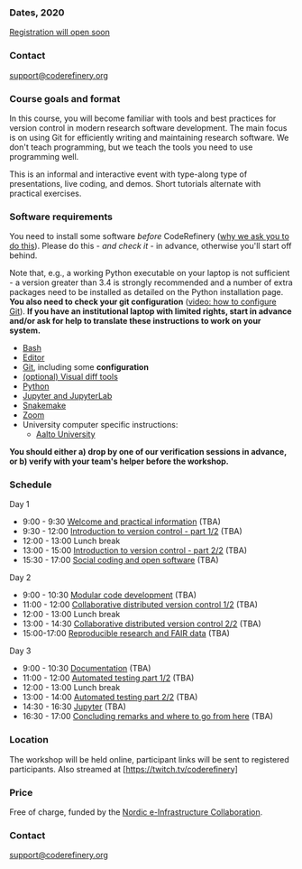 

### Dates, 2020

<a class="btn btn-info disabled" href="#" data-mode="1" target="_blank">Registration will open soon</a>


### Contact

support@coderefinery.org




### Course goals and format

In this course, you will become familiar with tools and best practices
for version control in modern research software development. The main
focus is on using Git for efficiently writing and maintaining research
software.  We don't teach programming, but we teach the tools you need
to use programming well.

This is an informal and interactive event with type-along type
of presentations, live coding, and demos. Short tutorials alternate
with practical exercises.



### Software requirements

You need to install some software *before* CodeRefinery ([why we ask
you to do
this](https://coderefinery.github.io/installation/#why-are-we-asking-participants-to-install-software)).
Please do this - *and check it* - in advance, otherwise you'll start off
behind.

Note that, e.g., a working Python executable on your laptop is not sufficient -
a version greater than 3.4 is strongly recommended and a number of extra
packages need to be installed as detailed on the Python installation
page.  **You also need to check your git configuration**
([video: how to configure Git](https://www.youtube.com/watch?v=WdDTp8NeHBs&list=PLpLblYHCzJACyKCfHnPwRruOxllNoHsEg)).
**If you have an institutional laptop with limited rights, start in advance
and/or ask for help to translate these instructions to work on your system.**

- [Bash](https://coderefinery.github.io/installation/bash/)
- [Editor](https://coderefinery.github.io/installation/editors/)
- [Git](https://coderefinery.github.io/installation/git/), including
  some **configuration**
- [(optional) Visual diff tools](https://coderefinery.github.io/installation/difftools/)
- [Python](https://coderefinery.github.io/installation/python/)
- [Jupyter and JupyterLab](https://coderefinery.github.io/installation/jupyter)
- [Snakemake](https://coderefinery.github.io/installation/snakemake)
- [Zoom](https://coderefinery.github.io/installation/zoom/)
- University computer specific instructions:
  - [Aalto University](https://scicomp.aalto.fi/news/coderefinery/)

**You should either a) drop by one of our verification sessions in
advance, or b) verify with your team's helper before the workshop.**


### Schedule

Day 1
- 9:00 - 9:30
  [Welcome and practical information](https://github.com/coderefinery/workshop-intro/blob/master/README.md)
  (TBA)
- 9:30 - 12:00
  [Introduction to version control - part 1/2](https://coderefinery.github.io/git-intro/)
  (TBA)
- 12:00 - 13:00
  Lunch break
- 13:00 - 15:00
  [Introduction to version control - part 2/2](https://coderefinery.github.io/git-intro/)
  (TBA)
- 15:30 - 17:00
  [Social coding and open software](https://cicero.xyz/v3/remark/0.14.0/github.com/coderefinery/social-coding/master/talk.md)
  (TBA)

Day 2
- 9:00 - 10:30
  [Modular code development](https://cicero.xyz/v3/remark/0.14.0/github.com/coderefinery/modular-code-development/master/talk.md)
  (TBA)
- 11:00 - 12:00
  [Collaborative distributed version control 1/2](https://coderefinery.github.io/git-collaborative/)
  (TBA)
- 12:00 - 13:00
  Lunch break
- 13:00 - 14:30
  [Collaborative distributed version control 2/2](https://coderefinery.github.io/git-collaborative/)
  (TBA)
- 15:00-17:00
  [Reproducible research and FAIR data](https://coderefinery.github.io/reproducible-research/)
  (TBA)

Day 3
- 9:00 - 10:30
  [Documentation](https://coderefinery.github.io/documentation/)
  (TBA)
- 11:00 - 12:00
  [Automated testing part 1/2](https://coderefinery.github.io/testing/)
  (TBA)
- 12:00 - 13:00
  Lunch break
- 13:00 - 14:00
  [Automated testing part 2/2](https://coderefinery.github.io/testing/)
  (TBA)
- 14:30 - 16:30
  [Jupyter](https://coderefinery.github.io/jupyter/)
  (TBA)
- 16:30 - 17:00
  [Concluding remarks and where to go from here](https://github.com/coderefinery/workshop-outro/blob/master/README.md)
  (TBA)


### Location

The workshop will be held online, participant links will be sent to
registered participants.  Also streamed at [https://twitch.tv/coderefinery]


### Price

Free of charge, funded by the [Nordic e-Infrastructure
Collaboration](https://neic.no/).


### Contact

support@coderefinery.org
